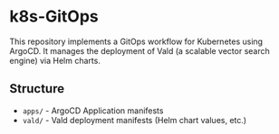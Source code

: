 # k8s-GitOps

This repository implements a GitOps workflow for Kubernetes using ArgoCD. It manages the deployment of Vald (a scalable vector search engine) via Helm charts.

## Structure

- `apps/` - ArgoCD Application manifests
- `vald/` - Vald deployment manifests (Helm chart values, etc.)


